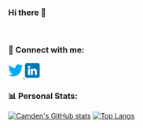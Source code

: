 ### Hi there 👋

<!--
**camdenk/camdenk** is a ✨ _special_ ✨ repository because its `README.md` (this file) appears on your GitHub profile.

Here are some ideas to get you started:

- 🔭 I’m currently working on ...
- 🌱 I’m currently learning ...
- 👯 I’m looking to collaborate on ...
- 🤔 I’m looking for help with ...
- 💬 Ask me about ...
- 📫 How to reach me: ...
- 😄 Pronouns: ...
- ⚡ Fun fact: ...
-->

<br>

### 🤝 Connect with me:
<a href="https://twitter.com/k_camden">
<img src="images/twitter.png" alt="alternate text"
width="30px" height="height">
</a> 
<a href="https://www.linkedin.com/in/camden-kay/">
<img src="images/linkedin.png" alt="alternate text"
width="30px" height="height">
</a> 


<br>

### 📊 Personal Stats:
[![Camden's GitHub stats](https://github-readme-stats.vercel.app/api?username=camdenk)](https://github.com/camdenk)
[![Top Langs](https://github-readme-stats.vercel.app/api/top-langs/?username=camdenk&layout=compact)](https://github.com/camdenk)
